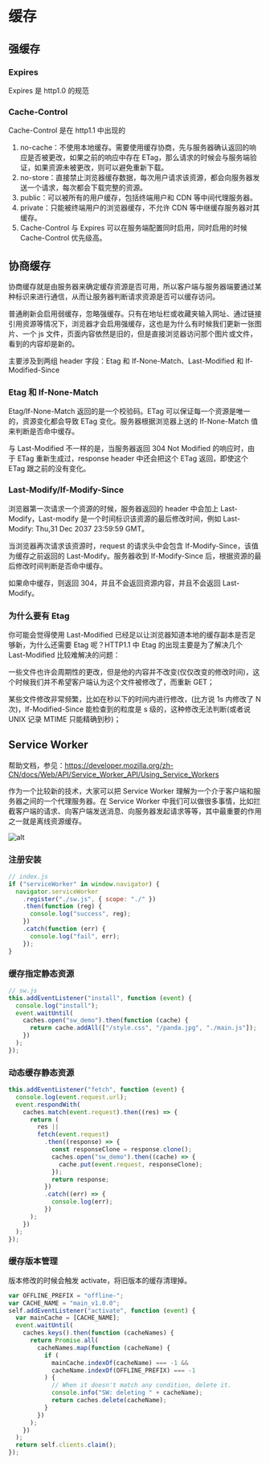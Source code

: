 # 缓存

## 强缓存

### Expires

Expires 是 http1.0 的规范

### Cache-Control

Cache-Control 是在 http1.1 中出现的

1. no-cache：不使用本地缓存。需要使用缓存协商，先与服务器确认返回的响应是否被更改，如果之前的响应中存在 ETag，那么请求的时候会与服务端验证，如果资源未被更改，则可以避免重新下载。
2. no-store：直接禁止浏览器缓存数据，每次用户请求该资源，都会向服务器发送一个请求，每次都会下载完整的资源。
3. public：可以被所有的用户缓存，包括终端用户和 CDN 等中间代理服务器。
4. private：只能被终端用户的浏览器缓存，不允许 CDN 等中继缓存服务器对其缓存。
5. Cache-Control 与 Expires 可以在服务端配置同时启用，同时启用的时候 Cache-Control 优先级高。

## 协商缓存

协商缓存就是由服务器来确定缓存资源是否可用，所以客户端与服务器端要通过某种标识来进行通信，从而让服务器判断请求资源是否可以缓存访问。

普通刷新会启用弱缓存，忽略强缓存。只有在地址栏或收藏夹输入网址、通过链接引用资源等情况下，浏览器才会启用强缓存，这也是为什么有时候我们更新一张图片、一个 js 文件，页面内容依然是旧的，但是直接浏览器访问那个图片或文件，看到的内容却是新的。

主要涉及到两组 header 字段：Etag 和 If-None-Match、Last-Modified 和 If-Modified-Since

### Etag 和 If-None-Match

Etag/If-None-Match 返回的是一个校验码。ETag 可以保证每一个资源是唯一的，资源变化都会导致 ETag 变化。服务器根据浏览器上送的 If-None-Match 值来判断是否命中缓存。

与 Last-Modified 不一样的是，当服务器返回 304 Not Modified 的响应时，由于 ETag 重新生成过，response header 中还会把这个 ETag 返回，即使这个 ETag 跟之前的没有变化。

### Last-Modify/If-Modify-Since

浏览器第一次请求一个资源的时候，服务器返回的 header 中会加上 Last-Modify，Last-modify 是一个时间标识该资源的最后修改时间，例如 Last-Modify: Thu,31 Dec 2037 23:59:59 GMT。

当浏览器再次请求该资源时，request 的请求头中会包含 If-Modify-Since，该值为缓存之前返回的 Last-Modify。服务器收到 If-Modify-Since 后，根据资源的最后修改时间判断是否命中缓存。

如果命中缓存，则返回 304，并且不会返回资源内容，并且不会返回 Last-Modify。

### 为什么要有 Etag

你可能会觉得使用 Last-Modified 已经足以让浏览器知道本地的缓存副本是否足够新，为什么还需要 Etag 呢？HTTP1.1 中 Etag 的出现主要是为了解决几个 Last-Modified 比较难解决的问题：

一些文件也许会周期性的更改，但是他的内容并不改变(仅仅改变的修改时间)，这个时候我们并不希望客户端认为这个文件被修改了，而重新 GET；

某些文件修改非常频繁，比如在秒以下的时间内进行修改，(比方说 1s 内修改了 N 次)，If-Modified-Since 能检查到的粒度是 s 级的，这种修改无法判断(或者说 UNIX 记录 MTIME 只能精确到秒)；

## Service Worker

帮助文档，参见：https://developer.mozilla.org/zh-CN/docs/Web/API/Service_Worker_API/Using_Service_Workers

作为一个比较新的技术，大家可以把 Service Worker 理解为一个介于客户端和服务器之间的一个代理服务器。在 Service Worker 中我们可以做很多事情，比如拦截客户端的请求、向客户端发送消息、向服务器发起请求等等，其中最重要的作用之一就是离线资源缓存。

![alt](https://tva1.sinaimg.cn/large/00831rSTgy1gce6jy0v7tj30ji0j1q43.jpg)

### 注册安装

```js
// index.js
if ("serviceWorker" in window.navigator) {
  navigator.serviceWorker
    .register("./sw.js", { scope: "./" })
    .then(function (reg) {
      console.log("success", reg);
    })
    .catch(function (err) {
      console.log("fail", err);
    });
}
```

### 缓存指定静态资源

```js
// sw.js
this.addEventListener("install", function (event) {
  console.log("install");
  event.waitUntil(
    caches.open("sw_demo").then(function (cache) {
      return cache.addAll(["/style.css", "/panda.jpg", "./main.js"]);
    })
  );
});
```

### 动态缓存静态资源

```js
this.addEventListener("fetch", function (event) {
  console.log(event.request.url);
  event.respondWith(
    caches.match(event.request).then((res) => {
      return (
        res ||
        fetch(event.request)
          .then((response) => {
            const responseClone = response.clone();
            caches.open("sw_demo").then((cache) => {
              cache.put(event.request, responseClone);
            });
            return response;
          })
          .catch((err) => {
            console.log(err);
          })
      );
    })
  );
});
```

### 缓存版本管理

版本修改的时候会触发 activate，将旧版本的缓存清理掉。

```js
var OFFLINE_PREFIX = "offline-";
var CACHE_NAME = "main_v1.0.0";
self.addEventListener("activate", function (event) {
  var mainCache = [CACHE_NAME];
  event.waitUntil(
    caches.keys().then(function (cacheNames) {
      return Promise.all(
        cacheNames.map(function (cacheName) {
          if (
            mainCache.indexOf(cacheName) === -1 &&
            cacheName.indexOf(OFFLINE_PREFIX) === -1
          ) {
            // When it doesn't match any condition, delete it.
            console.info("SW: deleting " + cacheName);
            return caches.delete(cacheName);
          }
        })
      );
    })
  );
  return self.clients.claim();
});
```
